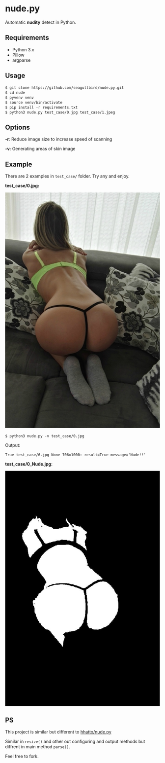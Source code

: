 # nude.py

Automatic **nudity** detect in Python.

## Requirements

- Python 3.x
- Pillow
- argparse

## Usage

```shell
$ git clone https://github.com/seagullbird/nude.py.git
$ cd nude
$ pyvenv venv
$ source venv/bin/activate
$ pip install -r requirements.txt
$ python3 nude.py test_case/0.jpg test_case/1.jpeg
```

## Options

**-r**: Reduce image size to increase speed of scanning

**-v**: Generating areas of skin image

## Example

There are 2 examples in `test_case/` folder. Try any and enjoy.

**test_case/0.jpg:**

 ![0](test_case/0.jpg)

```shell
$ python3 nude.py -v test_case/0.jpg
```

Output:

```
True test_case/6.jpg None 706×1000: result=True message='Nude!!'
```

**test_case/0_Nude.jpg:**

 ![0_Nude](test_case/0_Nude.jpg)

## PS

This project is similar  but different to [hhatto/nude.py](https://github.com/hhatto/nude.py)

Similar in `resize()` and other out configuring and output methods but diffrent in main method  `parse()`. 

Feel free to fork.
